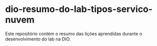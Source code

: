 # dio-resumo-do-lab-tipos-servico-nuvem
Este repositório contém o resumo das lições aprendidas durante o desenvolvimento do lab na DIO.
